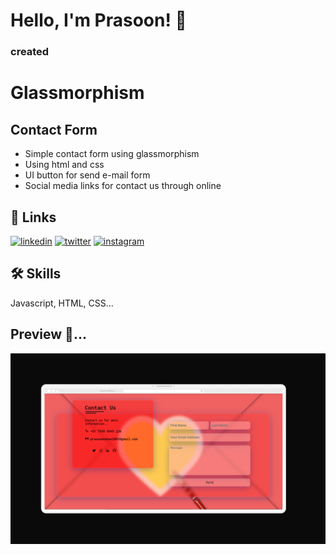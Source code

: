 
# Hello, I'm Prasoon! 👋

### created

# Glassmorphism

##  Contact Form


- Simple contact form using glassmorphism
- Using html and css
- UI button for send e-mail form
- Social media links for contact us through online


## 🔗 Links

[![linkedin](https://img.shields.io/badge/linkedin-0A66C2?style=for-the-badge&logo=linkedin&logoColor=white)](https://www.linkedin.com/in/prasoon-mohan//)
[![twitter](https://img.shields.io/badge/twitter-1DA1F2?style=for-the-badge&logo=twitter&logoColor=blue)](https://twitter.com/mohan_prasoon)
[![instagram](https://img.shields.io/badge/instagram-1DA1F2?style=for-the-badge&logo=instagram&logoColor=purple)](https://www.instagram.com/web.devofficial/)


## 🛠 Skills
Javascript, HTML, CSS...


## Preview 🚀...

![Screenshot](./assets/images/Preview.png)

